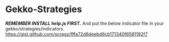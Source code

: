 # Gekko-Strategies

***REMEMBER INSTALL help.js FIRST.***
And put the below indicator file in your gekko/strategies/indicators.
https://gist.github.com/scragz/fffa72d6deebd6cb171340f6581192f7
